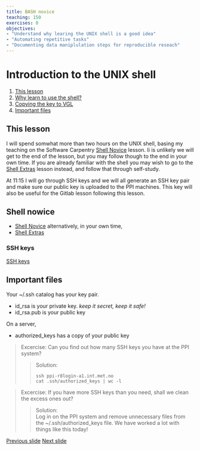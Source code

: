 ```yaml
---
title: BASH novice
teaching: 150
exercises: 0
objectives:
- "Understand why learing the UNIX shell is a good idea"
- "Automating repetitive tasks"
- "Documenting data maniplulation steps for reproducible reseach"
---
```

# Introduction to the UNIX shell

1. [This lesson](#this-lesson)
2. [Why learn to use the shell?](#why-learn-to.use-the-shell)
3. [Copying the key to VGL](#copying-the-key-to-vgl)
4. [Important files](#important-files)

## This lesson

I will spend somwhat more than two hours on the UNIX shell, basing my teaching on the Software Carpentry [Shell Novice](https://swcarpentry.github.io/shell-novice/) lesson. 
Ii is unlikely we will get to the end of the lesson, but you may follow though to the end in your own time.
If you are already familiar with the shell you may wish to go to the [Shell Extras](https://carpentries-incubator.github.io/shell-extras/) lesson instead, and follow that through self-study. 

At 11:15 I will go through SSH keys and we will all generate an SSH key pair and make sure our public key is uploaded to the PPI machines. 
This key will also be useful for the Gitlab lesson following this lesson. 

## Shell nowice
- [Shell Novice](https://swcarpentry.github.io/shell-novice/)
alternatively, in your own time,
- [Shell Extras](https://carpentries-incubator.github.io/shell-extras/) 


### SSH keys
[SSH keys](https://arnsteio.github.io/ssh-keys-2023-11/)

## Important files

Your ~/.ssh catalog has your key pair. 

- id_rsa is your private key. *keep it secret, keep it safe!*
- id_rsa.pub is your public key 

On a server,

- authorized_keys has a copy of your public key


> Excercise: Can you find out how many SSH keys you have at the PPI system?
>
>> Solution: 
>>~~~
>>ssh ppi-r8login-a1.int.met.no
>>cat .ssh/authorized_keys | wc -l
>>~~~

> Excercise: If you have more SSH keys than you need, shall we clean the excess ones out?
>
>> Solution:                               
>>Log in on the PPI system and remove unnecessary files from the ~/.ssh/authorized_keys file. 
>>We have worked a lot with things like this today!


[Previous slide](README.md)
[Next slide](02-End.md)
